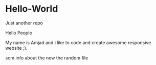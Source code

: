 # Hello-World
Just another repo


Hello People

My name is Amjad and i like to code and create awesome responsive website ;).

som info about the new the random file
